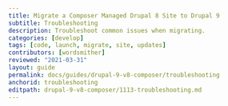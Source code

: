 ```yaml
---
title: Migrate a Composer Managed Drupal 8 Site to Drupal 9
subtitle: Troubleshooting
description: Troubleshoot common issues when migrating.
categories: [develop]
tags: [code, launch, migrate, site, updates]
contributors: [wordsmither]
reviewed: "2021-03-31"
layout: guide
permalink: docs/guides/drupal-9-v8-composer/troubleshooting
anchorid: troubleshooting
editpath: drupal-9-v8-composer/1113-troubleshooting.md
---
```


<Partial file="drupal-9/troubleshooting.md" />
